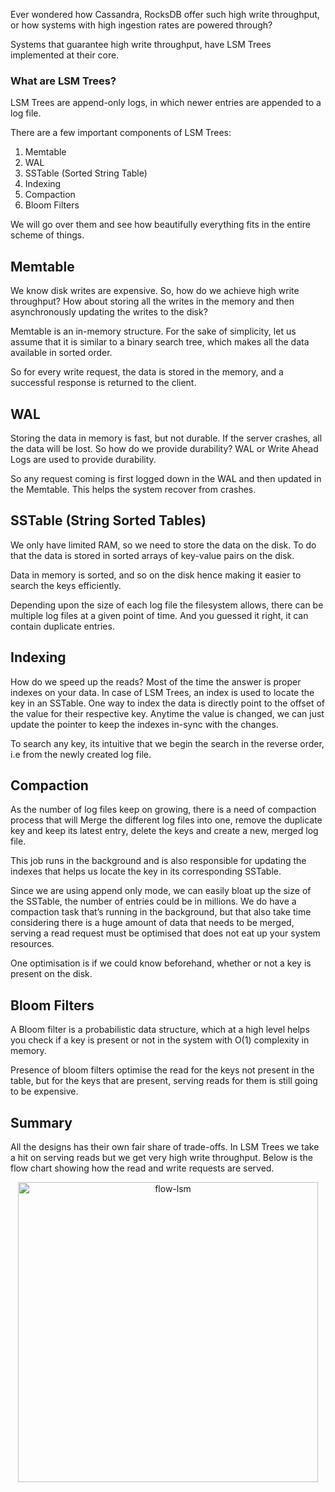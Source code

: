 Ever wondered how Cassandra, RocksDB offer such high write throughput, or how systems with high ingestion rates are powered through?

Systems that guarantee high write throughput, have LSM Trees implemented at their core.

### What are LSM Trees?

LSM Trees are append-only logs, in which newer entries are appended to a log file.

There are a few important components of LSM Trees:

1. Memtable
2. WAL
3. SSTable (Sorted String Table)
4. Indexing
5. Compaction
6. Bloom Filters

We will go over them and see how beautifully everything fits in the entire scheme of things.

## Memtable

We know disk writes are expensive. So, how do we achieve high write throughput? How about storing all the writes in the memory and then asynchronously updating the writes to the disk?

Memtable is an in-memory structure. For the sake of simplicity, let us assume that it is similar to a binary search tree, which makes all the data available in sorted order.

So for every write request, the data is stored in the memory, and a successful response is returned to the client.

## WAL

Storing the data in memory is fast, but not durable. If the server crashes, all the data will be lost. So how do we provide durability? WAL or Write Ahead Logs are used to provide durability.

So any request coming is first logged down in the WAL and then updated in the Memtable. This helps the system recover from crashes.

## SSTable (String Sorted Tables)

We only have limited RAM, so we need to store the data on the disk. To do that the data is stored in sorted arrays of key-value pairs on the disk.

Data in memory is sorted, and so on the disk hence making it easier to search the keys efficiently.

Depending upon the size of each log file the filesystem allows, there can be multiple log files at a given point of time. And you guessed it right, it can contain duplicate entries.

## Indexing

How do we speed up the reads? Most of the time the answer is proper indexes on your data. In case of LSM Trees, an index is used to locate the key in an SSTable. One way to index the data is directly point to the offset of the value for their respective key. Anytime the value is changed, we can just update the pointer to keep the indexes in-sync with the changes.

To search any key, its intuitive that we begin the search in the reverse order, i.e from the newly created log file.

## Compaction

As the number of log files keep on growing, there is a need of compaction process that will Merge the different log files into one, remove the duplicate key and keep its latest entry, delete the keys and create a new, merged log file.

This job runs in the background and is also responsible for updating the indexes that helps us locate the key in its corresponding SSTable.

Since we are using append only mode, we can easily bloat up the size of the SSTable, the number of entries could be in millions. We do have a compaction task that’s running in the background, but that also take time considering there is a huge amount of data that needs to be merged, serving a read request must be optimised that does not eat up your system resources.

One optimisation is if we could know beforehand, whether or not a key is present on the disk.

## Bloom Filters

A Bloom filter is a probabilistic data structure, which at a high level helps you check if a key is present or not in the system with O(1) complexity in memory.

Presence of bloom filters optimise the read for the keys not present in the table, but for the keys that are present, serving reads for them is still going to be expensive.

## Summary

All the designs has their own fair share of trade-offs. In LSM Trees we take a hit on serving reads but we get very high write throughput. Below is the flow chart showing how the read and write requests are served.

<!-- ![https://user-images.githubusercontent.com/12581295/196644303-3dfac806-5193-4208-ac57-dedb0af4e53b.png](https://user-images.githubusercontent.com/12581295/196644303-3dfac806-5193-4208-ac57-dedb0af4e53b.png) -->

<p align="center">
    <img src="https://user-images.githubusercontent.com/12581295/196644303-3dfac806-5193-4208-ac57-dedb0af4e53b.png"
    alt="flow-lsm" height=480 width=480/>
</p>